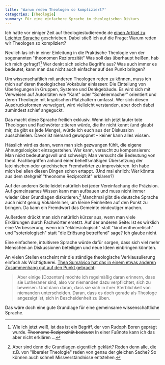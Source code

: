 ```yaml
---
title: 'Warum reden Theologen so kompliziert?'
categories: [Theologie]
summary: Für eine einfachere Sprache im theologischen Diskurs
---
```


Ich hatte vor einiger Zeit auf theologiestudierende.de [einen Artikel zu Leichter Sprache](http://www.theologiestudierende.de/2014/02/09/leichte-sprache/) geschrieben. Dabei stieß ich auf die Frage: Warum reden wir Theologen so kompliziert?

Neulich las ich in einer Einleitung in die Praktische Theologie von der sogenannten "theonomen Reziprozität" Was soll das überhaupt heißen, hab ich mich gefragt?[^bohren] Wer denkt sich solche Begriffe aus? Was auch immer es bedeutet, kann man das nicht auch einfacher auf den Punkt bringen?

[^bohren]:Wie ich jetzt weiß, ist das ist ein Begriff, der von Rudoph Boren geprägt wurde. <del>Theonome Reziprozität bedeutet</del> In einer Fußnote kann ich das aber nicht erklären …

Um wissenschaftlich mit anderen Theologen reden zu können, muss ich mich auf deren theologisches Vokabular einlassen: Die Einteilung von Überlegungen in Gruppen, Systeme und Denkgebäude. Es wird sich mit Verweisen auf Autoritäten wie "Kant" oder "Schleiermacher" orientiert und deren Theologie mit kryptischen Platzhaltern umfasst. Wer sich diesen Ausdrucksformen verweigert, wird vielleicht verstanden, aber doch dabei zumindest schief angeguckt.

Das macht diese Sprache freilich exklusiv. Wenn ich jetzt lauter tote Theologen und Fachwörter zitieren würde, die ihr nicht kennt (und glaubt mir, da gibt es jede Menge), würde ich euch aus der Diskussion ausschließen. Davor ist niemand gewappnet – keiner kann alles wissen.

Hässlich wird es dann, wenn man sich gezwungen fühlt, die eigene Ahnungslosigkeit einzugestehen. Wer kann, versucht zu kompensieren: Man nickt bedeutungsvoll und schweigt; Man versucht die Bedeutung von theol. Fachbegriffen anhand einer behelfsmäßigen Übersetzung der lateinischen oder griechischen Fremdwörter zu improvisieren. Ich habe mich bei allen diesen Dingen schon ertappt. (Und mal ehrlich: Wer könnte aus dem stehgreif "theonome Reziprozität" erklären?)

Auf der anderen Seite leidet natürlich bei jeder Vereinfachung die Präzision. Auf gemeinsames Wissen kann man aufbauen und muss nicht immer wieder über Grundlagen diskutieren.[^oder] Manchmal gibt die deutsche Sprache auch nicht genug Vokabeln her, um kleine Feinheiten auf den Punkt zu bringen. Da kann ein Fremdwort das Gemeinte eindeutiger machen.

[^oder]: Aber sind denn die Grundlagen eigentlich geklärt? Reden denn alle, die z.B. von "liberaler Theologie" reden von genau der gleichen Sache? So können auch schnell Missverständnisse entstehen.

Außerdem drückt man sich natürlich kürzer aus, wenn man viele Erklärungen durch Fachwörter ersetzt. Auf der anderen Seite: Ist es wirklich eine Verbesserung, wenn ich "ekklesiologisch" statt "kirchentheoretisch" und "soteriologisch" statt "die Erlösung betreffend" sage? Ich glaube nicht. 

Eine einfachere, intuitivere Sprache würde dafür sorgen, dass sich viel mehr Menschen an Diskussionen beteiligen und neue Ideen einbringen könnten.

An vielen Stellen erscheint mir die ständige theologische Verklausulierung einfach als Wichtigtuerei. [Thea Sumalvico hat das in einem etwas anderen Zusammenhang gut auf den Punkt gebracht](http://www.theologiestudierende.de/2014/01/20/moment-mal-herab-von-euren-hohen-roessern/): 

> Aber einige [Dozenten] möchte ich regelmäßig daran erinnern, dass sie Lutheraner sind, also vor niemanden dazu verpflichtet, sich zu beweisen. Und dann daran, dass sie sich in ihrer Sterblichkeit von niemanden unterscheiden. Daran, dass es doch gerade als Theologe angezeigt ist, sich in Bescheidenheit zu üben.

Das wäre doch eine gute Grundlage für eine gemeinsame wissenschaftliche Sprache.